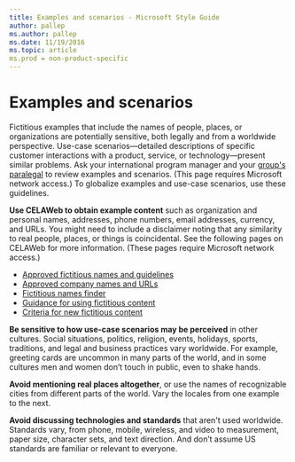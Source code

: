 ```yaml
---
title: Examples and scenarios - Microsoft Style Guide
author: pallep
ms.author: pallep
ms.date: 11/19/2016
ms.topic: article
ms.prod = non-product-specific
---
```


# Examples and scenarios

Fictitious
examples that include the names of people, places, or organizations are
potentially sensitive, both legally and from a worldwide perspective.
Use-case scenarios—detailed descriptions of specific customer
interactions with a product, service, or technology—present similar
problems. Ask your international program manager and your [group's paralegal](https://microsoft.sharepoint.com/sites/lcaweb/Pages/Applications/LegalContact.aspx)
to review examples and scenarios. (This page requires Microsoft network
access.) To globalize examples and use-case scenarios, use these
guidelines.

**Use CELAWeb to obtain example content**
such as organization and personal names, addresses, phone numbers,
email addresses, currency, and URLs. You might need to include a
disclaimer noting that any similarity to real people, places, or things
is coincidental. See the following pages on CELAWeb for more
information. (These pages require Microsoft network access.)

  - [Approved fictitious names and guidelines](https://microsoft.sharepoint.com/sites/LCAWeb/Home/Copyrights-Trademarks-and-Patents/Trademarks/Fictitious-Names)
  - [Approved company names and URLs](https://microsoft.sharepoint.com/sites/LCAWeb/Home/Copyrights-Trademarks-and-Patents/Trademarks/Fictitious-Names)
  - [Fictitious names finder](https://microsoft.sharepoint.com/sites/LCAWeb/Home/Copyrights-Trademarks-and-Patents/Trademarks/Fictitious-Names)
  - [Guidance for using fictitious content](https://microsoft.sharepoint.com/sites/LCAWeb/Home/Copyrights-Trademarks-and-Patents/Trademarks/Fictitious-Names)
  - [Criteria for new fictitious content](https://microsoft.sharepoint.com/sites/LCAWeb/Home/Copyrights-Trademarks-and-Patents/Trademarks/Fictitious-Names)

**Be sensitive to how use-case scenarios may be perceived** in
other cultures. Social situations, politics, religion, events,
holidays, sports, traditions, and legal and business practices vary
worldwide. For example, greeting cards are uncommon in many parts
of the world, and in some cultures men and women don’t touch in public,
even to shake hands.

**Avoid mentioning real places altogether**, or use the names of recognizable cities from different parts of the world. Vary the locales from one example to the next. 

**Avoid discussing technologies and standards** that
aren't used worldwide. Standards vary, from phone, mobile, wireless,
and video to measurement, paper size, character sets, and text
direction. And don’t assume US standards are familiar or
relevant to everyone. 
